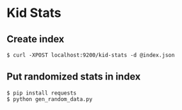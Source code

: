 # Kid Stats


## Create index

    $ curl -XPOST localhost:9200/kid-stats -d @index.json

## Put randomized stats in index

    $ pip install requests
    $ python gen_random_data.py
